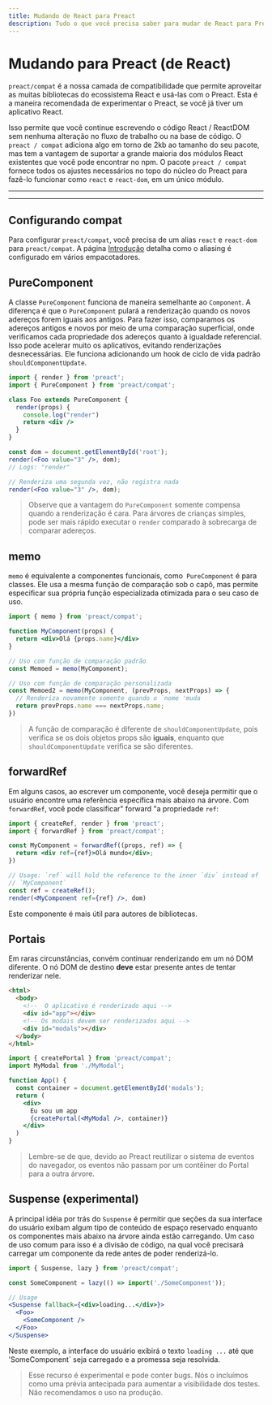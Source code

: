 ```yaml
---
title: Mudando de React para Preact
description: Tudo o que você precisa saber para mudar de React para Preact
---
```


# Mudando para Preact (de React)

`preact/compat` é a nossa camada de compatibilidade que permite aproveitar as muitas bibliotecas do ecossistema React e usá-las com o Preact. Esta é a maneira recomendada de experimentar o Preact, se você já tiver um aplicativo React.

Isso permite que você continue escrevendo o código React / ReactDOM sem nenhuma alteração no fluxo de trabalho ou na base de código. O `preact / compat` adiciona algo em torno de 2kb ao tamanho do seu pacote, mas tem a vantagem de suportar a grande maioria dos módulos React existentes que você pode encontrar no npm. O pacote `preact / compat` fornece todos os ajustes necessários no topo do núcleo do Preact para fazê-lo funcionar como `react` e `react-dom`, em um único módulo.

---

<toc></toc>

---

## Configurando compat

Para configurar `preact/compat`, você precisa de um alias `react` e `react-dom` para `preact/compat`. A página [Introdução](/guide/v10/getting-started#aliasing-react-to-preact) detalha como o aliasing é configurado em vários empacotadores.

## PureComponent

A classe `PureComponent` funciona de maneira semelhante ao `Component`. A diferença é que o `PureComponent` pulará a renderização quando os novos adereços forem iguais aos antigos. Para fazer isso, comparamos os adereços antigos e novos por meio de uma comparação superficial, onde verificamos cada propriedade dos adereços quanto à igualdade referencial. Isso pode acelerar muito os aplicativos, evitando renderizações desnecessárias. Ele funciona adicionando um hook de ciclo de vida padrão `shouldComponentUpdate`.

```jsx
import { render } from 'preact';
import { PureComponent } from 'preact/compat';

class Foo extends PureComponent {
  render(props) {
    console.log("render")
    return <div />
  }
}

const dom = document.getElementById('root');
render(<Foo value="3" />, dom);
// Logs: "render"

// Renderiza uma segunda vez, não registra nada
render(<Foo value="3" />, dom);
```

> Observe que a vantagem do `PureComponent` somente compensa quando a renderização é cara. Para árvores de crianças simples, pode ser mais rápido executar o `render` comparado à sobrecarga de comparar adereços.

## memo

`memo` é equivalente a componentes funcionais, como` PureComponent` é para classes. Ele usa a mesma função de comparação sob o capô, mas permite especificar sua própria função especializada otimizada para o seu caso de uso.

```jsx
import { memo } from 'preact/compat';

function MyComponent(props) {
  return <div>Olá {props.name}</div>
}

// Uso com função de comparação padrão
const Memoed = memo(MyComponent);

// Uso com função de comparação personalizada
const Memoed2 = memo(MyComponent, (prevProps, nextProps) => {
  // Renderiza novamente somente quando o `nome 'muda
  return prevProps.name === nextProps.name;
})
```

> A função de comparação é diferente de `shouldComponentUpdate`, pois verifica se os dois objetos props são **iguais**, enquanto que `shouldComponentUpdate` verifica se são diferentes.

## forwardRef

Em alguns casos, ao escrever um componente, você deseja permitir que o usuário encontre uma referência específica mais abaixo na árvore. Com `forwardRef`, você pode classificar" forward "a propriedade `ref`:

```jsx
import { createRef, render } from 'preact';
import { forwardRef } from 'preact/compat';

const MyComponent = forwardRef((props, ref) => {
  return <div ref={ref}>Olá mundo</div>;
})

// Usage: `ref` will hold the reference to the inner `div` instead of
// `MyComponent`
const ref = createRef();
render(<MyComponent ref={ref} />, dom)
```

Este componente é mais útil para autores de bibliotecas.

## Portais

Em raras circunstâncias, convém continuar renderizando em um nó DOM diferente. O nó DOM de destino **deve** estar presente antes de tentar renderizar nele.

```html
<html>
  <body>
    <!--  O aplicativo é renderizado aqui -->
    <div id="app"></div>
    <!-- Os modais devem ser renderizados aqui -->
    <div id="modals"></div>
  </body>
</html>
```

```jsx
import { createPortal } from 'preact/compat';
import MyModal from './MyModal';

function App() {
  const container = document.getElementById('modals');
  return (
    <div>
      Eu sou um app
      {createPortal(<MyModal />, container)}
    </div>
  )
}
```

> Lembre-se de que, devido ao Preact reutilizar o sistema de eventos do navegador, os eventos não passam por um contêiner do Portal para a outra árvore.

## Suspense (experimental)

A principal idéia por trás do `Suspense` é permitir que seções da sua interface do usuário exibam algum tipo de conteúdo de espaço reservado enquanto os componentes mais abaixo na árvore ainda estão carregando. Um caso de uso comum para isso é a divisão de código, na qual você precisará carregar um componente da rede antes de poder renderizá-lo.

```jsx
import { Suspense, lazy } from 'preact/compat';

const SomeComponent = lazy(() => import('./SomeComponent'));

// Usage
<Suspense fallback={<div>loading...</div>}>
  <Foo>
    <SomeComponent />
  </Foo>
</Suspense>
```

Neste exemplo, a interface do usuário exibirá o texto `loading ...` até que 'SomeComponent` seja carregado e a promessa seja resolvida.

> Esse recurso é experimental e pode conter bugs. Nós o incluímos como uma prévia antecipada para aumentar a visibilidade dos testes. Não recomendamos o uso na produção.
